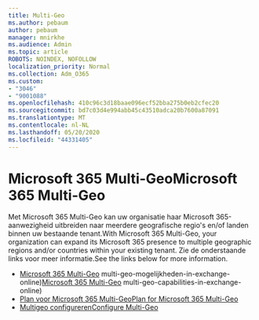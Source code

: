 ```yaml
---
title: Multi-Geo
ms.author: pebaum
author: pebaum
manager: mnirkhe
ms.audience: Admin
ms.topic: article
ROBOTS: NOINDEX, NOFOLLOW
localization_priority: Normal
ms.collection: Adm_O365
ms.custom:
- "3046"
- "9001088"
ms.openlocfilehash: 410c96c3d18baae096ecf52bba275b0eb2cfec20
ms.sourcegitcommit: bd7c03d4e994abb45c43510adca20b7600a87091
ms.translationtype: MT
ms.contentlocale: nl-NL
ms.lasthandoff: 05/20/2020
ms.locfileid: "44331405"
---
```

# <a name="microsoft-365-multi-geo"></a><span data-ttu-id="067e5-102">Microsoft 365 Multi-Geo</span><span class="sxs-lookup"><span data-stu-id="067e5-102">Microsoft 365 Multi-Geo</span></span>

<span data-ttu-id="067e5-103">Met Microsoft 365 Multi-Geo kan uw organisatie haar Microsoft 365-aanwezigheid uitbreiden naar meerdere geografische regio's en/of landen binnen uw bestaande tenant.</span><span class="sxs-lookup"><span data-stu-id="067e5-103">With Microsoft 365 Multi-Geo, your organization can expand its Microsoft 365 presence to multiple geographic regions and/or countries within your existing tenant.</span></span> <span data-ttu-id="067e5-104">Zie de onderstaande links voor meer informatie.</span><span class="sxs-lookup"><span data-stu-id="067e5-104">See the links below for more information.</span></span>

- <span data-ttu-id="067e5-105">[Microsoft 365 Multi-Geo](https://docs.microsoft.com/office365/enterprise/office-365-multi-geo) multi-geo-mogelijkheden-in-exchange-online)</span><span class="sxs-lookup"><span data-stu-id="067e5-105">[Microsoft 365 Multi-Geo](https://docs.microsoft.com/office365/enterprise/office-365-multi-geo) multi-geo-capabilities-in-exchange-online)</span></span>
- [<span data-ttu-id="067e5-106">Plan voor Microsoft 365 Multi-Geo</span><span class="sxs-lookup"><span data-stu-id="067e5-106">Plan for Microsoft 365 Multi-Geo</span></span>](https://docs.microsoft.com/office365/enterprise/plan-for-multi-geo)
- [<span data-ttu-id="067e5-107">Multigeo configureren</span><span class="sxs-lookup"><span data-stu-id="067e5-107">Configure Multi-Geo</span></span>](https://docs.microsoft.com/office365/enterprise/multi-geo-tenant-configuration)
